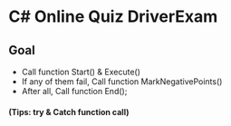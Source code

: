 # C# Online Quiz DriverExam

## Goal

* Call function Start() & Execute()
* If any of them fail, Call function MarkNegativePoints()
* After all, Call function End();

####  (Tips: try & Catch function call)
